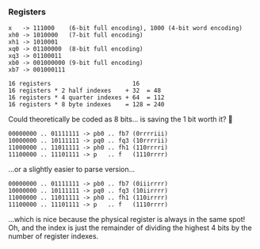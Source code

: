 ### Registers

```
x   -> 111000    (6-bit full encoding), 1000 (4-bit word encoding)
xh0 -> 1010000   (7-bit full encoding)
xh1 -> 1010001
xq0 -> 01100000  (8-bit full encoding)
xq3 -> 01100011
xb0 -> 001000000 (9-bit full encoding)
xb7 -> 001000111
```

```
16 registers                       16
16 registers * 2 half indexes    + 32  = 48
16 registers * 4 quarter indexes + 64  = 112
16 registers * 8 byte indexes    = 128 = 240
```

Could theoretically be coded as 8 bits... is saving the 1 bit worth it? 🤔

```
00000000 .. 01111111 -> pb0 .. fb7 (0rrrriii)
10000000 .. 10111111 -> pq0 .. fq3 (10rrrrii)
11000000 .. 11011111 -> ph0 .. fh1 (110rrrri)
11100000 .. 11101111 -> p   .. f   (1110rrrr)
```

...or a slightly easier to parse version...

```
00000000 .. 01111111 -> pb0 .. fb7 (0iiirrrr)
10000000 .. 10111111 -> pq0 .. fq3 (10iirrrr)
11000000 .. 11011111 -> ph0 .. fh1 (110irrrr)
11100000 .. 11101111 -> p   .. f   (1110rrrr)
```

...which is nice because the physical register is always in the same spot! Oh, and the
index is just the remainder of dividing the highest 4 bits by the number of register
indexes.
